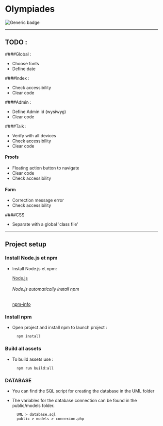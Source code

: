 # Olympiades
![Generic badge](https://img.shields.io/badge/PHP-MVC-black.svg)
***

TODO :
-
####Global : 
- Choose fonts
- Define date

####Index :
- Check accessibility
- Clear code

####Admin :
- Define Admin id (wysiwyg)
- Clear code

####Talk :
- Verify with all devices
- Check accessibility
- Clear code

#### Proofs
- Floating action button to navigate
- Clear code
- Check accessibility 

#### Form
- Correction message error
- Check accessibility 

####CSS
- Separate with a global 'class file'
***
## Project setup
### Install Node.js et npm
- Install Node.js et npm:

    [Node.js](https://nodejs.org/en/)
    
    ###### Node.js automatically install npm
    
    [npm-info](https://www.npmjs.com/get-npm)
    
### Install npm
- Open project and install npm to launch project :

        npm install
        
### Build all assets
- To build assets use :

        npm run build:all

### DATABASE
- You can find the SQL script for creating the database in the UML folder
- The variables for the database connection can be found in the public/models folder.

        UML > database.sql
        public > models > connexion.php
